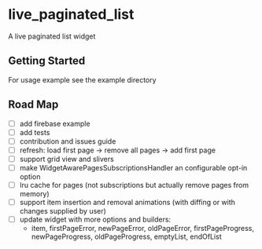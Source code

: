 # live_paginated_list

A live paginated list widget

## Getting Started

For usage example see the example directory

## Road Map

- [ ] add firebase example
- [ ] add tests
- [ ] contribution and issues guide
- [ ] refresh: load first page -> remove all pages -> add first page
- [ ] support grid view and slivers
- [ ] make WidgetAwarePagesSubscriptionsHandler an configurable opt-in option
- [ ] lru cache for pages (not subscriptions but actually remove pages from memory)
- [ ] support item insertion and removal animations (with diffing or with changes supplied by user)
- [ ] update widget with more options and builders:
  - item, firstPageError, newPageError, oldPageError, firstPageProgress, newPageProgress, oldPageProgress, emptyList, endOfList
